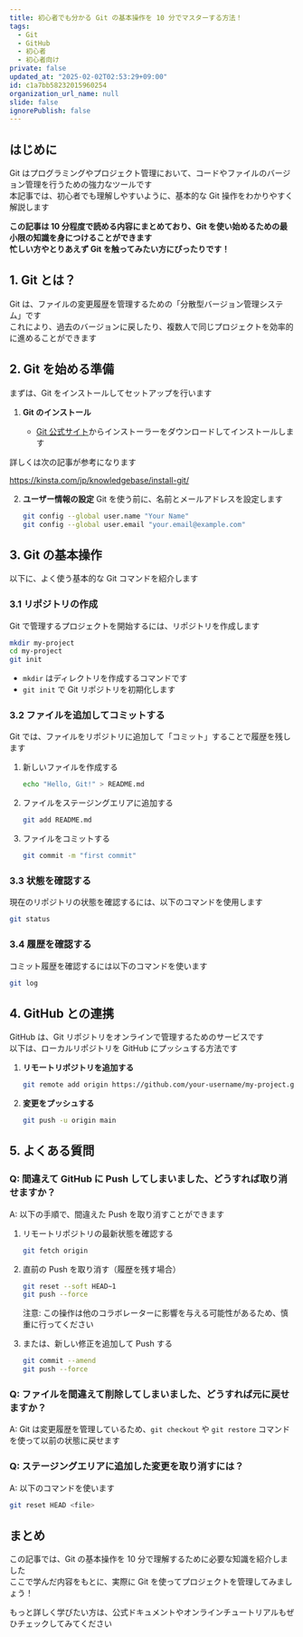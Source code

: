 ```yaml
---
title: 初心者でも分かる Git の基本操作を 10 分でマスターする方法！
tags:
  - Git
  - GitHub
  - 初心者
  - 初心者向け
private: false
updated_at: "2025-02-02T02:53:29+09:00"
id: c1a7bb58232015960254
organization_url_name: null
slide: false
ignorePublish: false
---
```


## はじめに

Git はプログラミングやプロジェクト管理において、コードやファイルのバージョン管理を行うための強力なツールです  
本記事では、初心者でも理解しやすいように、基本的な Git 操作をわかりやすく解説します

**この記事は 10 分程度で読める内容にまとめており、Git を使い始めるための最小限の知識を身につけることができます**  
**忙しい方やとりあえず Git を触ってみたい方にぴったりです！**

## 1. Git とは？

Git は、ファイルの変更履歴を管理するための「分散型バージョン管理システム」です  
これにより、過去のバージョンに戻したり、複数人で同じプロジェクトを効率的に進めることができます

## 2. Git を始める準備

まずは、Git をインストールしてセットアップを行います

1. **Git のインストール**

   - [Git 公式サイト](https://git-scm.com/downloads)からインストーラーをダウンロードしてインストールします

詳しくは次の記事が参考になります

https://kinsta.com/jp/knowledgebase/install-git/

2. **ユーザー情報の設定**
   Git を使う前に、名前とメールアドレスを設定します

   ```bash
   git config --global user.name "Your Name"
   git config --global user.email "your.email@example.com"
   ```

## 3. Git の基本操作

以下に、よく使う基本的な Git コマンドを紹介します

### 3.1 リポジトリの作成

Git で管理するプロジェクトを開始するには、リポジトリを作成します

```bash
mkdir my-project
cd my-project
git init
```

- `mkdir` はディレクトリを作成するコマンドです
- `git init` で Git リポジトリを初期化します

### 3.2 ファイルを追加してコミットする

Git では、ファイルをリポジトリに追加して「コミット」することで履歴を残します

1. 新しいファイルを作成する
   ```bash
   echo "Hello, Git!" > README.md
   ```
2. ファイルをステージングエリアに追加する
   ```bash
   git add README.md
   ```
3. ファイルをコミットする
   ```bash
   git commit -m "first commit"
   ```

### 3.3 状態を確認する

現在のリポジトリの状態を確認するには、以下のコマンドを使用します

```bash
git status
```

### 3.4 履歴を確認する

コミット履歴を確認するには以下のコマンドを使います

```bash
git log
```

## 4. GitHub との連携

GitHub は、Git リポジトリをオンラインで管理するためのサービスです  
以下は、ローカルリポジトリを GitHub にプッシュする方法です

1. **リモートリポジトリを追加する**

   ```bash
   git remote add origin https://github.com/your-username/my-project.git
   ```

2. **変更をプッシュする**

   ```bash
   git push -u origin main
   ```

## 5. よくある質問

### Q: 間違えて GitHub に Push してしまいました、どうすれば取り消せますか？

A: 以下の手順で、間違えた Push を取り消すことができます

1. リモートリポジトリの最新状態を確認する

   ```bash
   git fetch origin
   ```

2. 直前の Push を取り消す（履歴を残す場合）

   ```bash
   git reset --soft HEAD~1
   git push --force
   ```

   注意: この操作は他のコラボレーターに影響を与える可能性があるため、慎重に行ってください

3. または、新しい修正を追加して Push する

   ```bash
   git commit --amend
   git push --force
   ```

### Q: ファイルを間違えて削除してしまいました、どうすれば元に戻せますか？

A: Git は変更履歴を管理しているため、`git checkout` や `git restore` コマンドを使って以前の状態に戻せます

### Q: ステージングエリアに追加した変更を取り消すには？

A: 以下のコマンドを使います

```bash
git reset HEAD <file>
```

## まとめ

この記事では、Git の基本操作を 10 分で理解するために必要な知識を紹介しました  
ここで学んだ内容をもとに、実際に Git を使ってプロジェクトを管理してみましょう！

もっと詳しく学びたい方は、公式ドキュメントやオンラインチュートリアルもぜひチェックしてみてください
